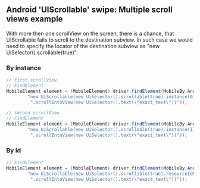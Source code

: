## Android 'UIScrollable' swipe: Multiple scroll views example

With more then one scrollView on the screen, there is a chance, that
UIScrollable fails to scroll to the destination subview. In such case we
would need to specify the locator of the destination subview as "new
UiSelector().scrollable(true)".

### By instance

```java
// first scrollView
// FindElement
MobileElement element = (MobileElement) driver.findElement(MobileBy.AndroidUIAutomator(
        "new UiScrollable(new UiSelector().scrollable(true).instance(0))" +
         ".scrollIntoView(new UiSelector().text(\"exact_text\"))"));

// second scrollView
// FindElement
MobileElement element = (MobileElement) driver.findElement(MobileBy.AndroidUIAutomator(
        "new UiScrollable(new UiSelector().scrollable(true).instance(1))" +
         ".scrollIntoView(new UiSelector().text(\"exact_text\"))"));

```

### By id

```java
// FindElement
MobileElement element = (MobileElement) driver.findElement(MobileBy.AndroidUIAutomator(
        "new UiScrollable(new UiSelector().scrollable(true).resourceIdMatches((\".*part_id.*\")))" +
         ".scrollIntoView(new UiSelector().text(\"exact_text\"))"));

```


